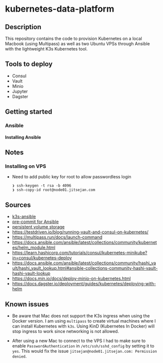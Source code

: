 # kubernetes-data-platform

## Description

This repository contains the code to provision Kubernetes on a local Macbook (using Multipass) as well as two Ubuntu VPSs through Ansible with the lightweight K3s Kubernetes tool.

## Tools to deploy

- Consul
- Vault
- Minio
- Jupyter
- Dagster

## Getting started

### Ansible

#### Installing Ansible

## Notes

### Installing on VPS

- Need to add public key for root to allow passwordless login
    ```
    ❯ ssh-keygen -t rsa -b 4096
    ❯ ssh-copy-id root@node01.jitsejan.com
    ```
    
## Sources

- [k3s-ansible](https://github.com/k3s-io/k3s-ansible)
- [pre-commit for Ansible](https://ansible-lint.readthedocs.io/en/latest/configuring.html)
- [persistent volume storage](https://kubernetes.io/docs/tasks/configure-pod-container/configure-persistent-volume-storage/)
- https://testdriven.io/blog/running-vault-and-consul-on-kubernetes/
- https://multipass.run/docs/launch-command
- https://docs.ansible.com/ansible/latest/collections/community/kubernetes/helm_module.html
- https://learn.hashicorp.com/tutorials/consul/kubernetes-minikube?in=consul/kubernetes-deploy
- https://docs.ansible.com/ansible/latest/collections/community/hashi_vault/hashi_vault_lookup.html#ansible-collections-community-hashi-vault-hashi-vault-lookup
- https://docs.min.io/docs/deploy-minio-on-kubernetes.html
- https://docs.dagster.io/deployment/guides/kubernetes/deploying-with-helm


## Known issues

- Be aware that Mac does not support the K3s ingress when using the Docker version. I am using `multipass` to create virtual machines where I can install Kubernetes with `k3s`. Using KinD (Kubernetes In Docker) will stop ingress to work since networking is not allowed.

- After using a new Mac to connect to the VPS I had to make sure to enable `PasswordAuthentication` in `/etc/ssh/sshd_config` by setting it to `yes`. This would fix the issue `jitsejan@node01.jitsejan.com: Permission denied`.
